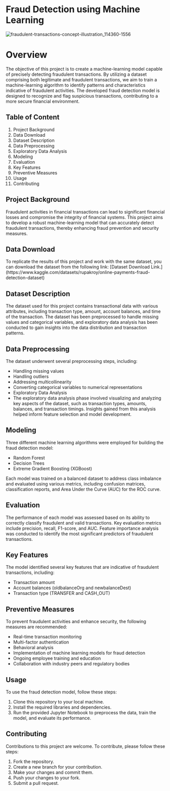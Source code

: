 # Fraud Detection using Machine Learning

![fraudulent-transactions-concept-illustration_114360-1556](https://github.com/cosmicishan/Anamoly-Detection/assets/37193732/82ea0e02-1dc7-4f01-940b-b4a6ff51ac7a)


<h1>Overview</h1>
The objective of this project is to create a machine-learning model capable of precisely detecting fraudulent transactions. By utilizing a dataset comprising both legitimate and fraudulent transactions, we aim to train a machine-learning algorithm to identify patterns and characteristics indicative of fraudulent activities. The developed fraud detection model is designed to recognize and flag suspicious transactions, contributing to a more secure financial environment.

<h2>Table of Content</h2>
<ol>
<li>Project Background</li>
<li>Data Download</li>
<li>Dataset Description</li>
<li>Data Preprocessing</li>
<li>Exploratory Data Analysis</li>
<li>Modeling</li>
<li>Evaluation</li>
<li>Key Features</li>
<li>Preventive Measures</li>
<li>Usage</li>
<li>Contributing</li>
</ol>

<h2>Project Background</h2>
Fraudulent activities in financial transactions can lead to significant financial losses and compromise the integrity of financial systems. This project aims to develop a robust machine-learning model that can accurately detect fraudulent transactions, thereby enhancing fraud prevention and security measures.

<h2>Data Download</h2>
To replicate the results of this project and work with the same dataset, you can download the dataset from the following link: [Dataset Download Link.](https://www.kaggle.com/datasets/rupakroy/online-payments-fraud-detection-dataset)

<h2>Dataset Description</h2>
The dataset used for this project contains transactional data with various attributes, including transaction type, amount, account balances, and time of the transaction. The dataset has been preprocessed to handle missing values and categorical variables, and exploratory data analysis has been conducted to gain insights into the data distribution and transaction patterns.

<h2>Data Preprocessing</h2>
The dataset underwent several preprocessing steps, including:

* Handling missing values
* Handling outliers
* Addressing multicollinearity
* Converting categorical variables to numerical representations
* Exploratory Data Analysis
* The exploratory data analysis phase involved visualizing and analyzing key aspects of the dataset, such as transaction types, amounts, balances, and transaction timings. Insights gained from this analysis helped inform feature selection and model development.

<h2>Modeling</h2>
Three different machine learning algorithms were employed for building the fraud detection model:

* Random Forest
* Decision Trees
* Extreme Gradient Boosting (XGBoost)
  
Each model was trained on a balanced dataset to address class imbalance and evaluated using various metrics, including confusion matrices, classification reports, and Area Under the Curve (AUC) for the ROC curve.

<h2>Evaluation</h2>
The performance of each model was assessed based on its ability to correctly classify fraudulent and valid transactions. Key evaluation metrics include precision, recall, F1-score, and AUC. Feature importance analysis was conducted to identify the most significant predictors of fraudulent transactions.

<h2>Key Features</h2>

The model identified several key features that are indicative of fraudulent transactions, including:

* Transaction amount
* Account balances (oldbalanceOrg and newbalanceDest)
* Transaction type (TRANSFER and CASH_OUT)


<h2>Preventive Measures</h2>

To prevent fraudulent activities and enhance security, the following measures are recommended:

* Real-time transaction monitoring
* Multi-factor authentication
* Behavioral analysis
* Implementation of machine learning models for fraud detection
* Ongoing employee training and education
* Collaboration with industry peers and regulatory bodies

<h2>Usage</h2>
To use the fraud detection model, follow these steps:

<ol>
<li>Clone this repository to your local machine.</li>
<li>Install the required libraries and dependencies.</li>
<li>Run the provided Jupyter Notebook to preprocess the data, train the model, and evaluate its performance.</li>
</ol>

<h2>Contributing</h2>

Contributions to this project are welcome. To contribute, please follow these steps:

<ol>
<li>Fork the repository.</li>
<li>Create a new branch for your contribution.</li>
<li>Make your changes and commit them.</li>
<li>Push your changes to your fork.</li>
<li>Submit a pull request.</li>
</ol>
